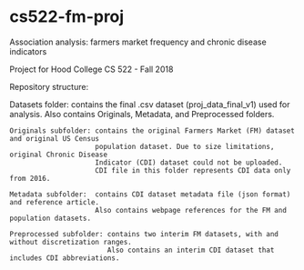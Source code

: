 # cs522-fm-proj
Association analysis: farmers market frequency and chronic disease indicators

Project for Hood College CS 522 - Fall 2018

Repository structure:

Datasets folder: contains the final .csv dataset (proj_data_final_v1) used for analysis.
                 Also contains Originals, Metadata, and Preprocessed folders.
    
    Originals subfolder: contains the original Farmers Market (FM) dataset and original US Census
                         population dataset. Due to size limitations, original Chronic Disease 
                         Indicator (CDI) dataset could not be uploaded. 
                         CDI file in this folder represents CDI data only from 2016.
    
    Metadata subfolder:  contains CDI dataset metadata file (json format) and reference article.
                         Also contains webpage references for the FM and population datasets.
    
    Preprocessed subfolder: contains two interim FM datasets, with and without discretization ranges.
                            Also contains an interim CDI dataset that includes CDI abbreviations.
 
